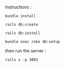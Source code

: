 Instructions : 

    bundle install

    rails db:create

    rails db:install

    bundle exec rake db:setup

then run the server : 

    rails s -p 3003
